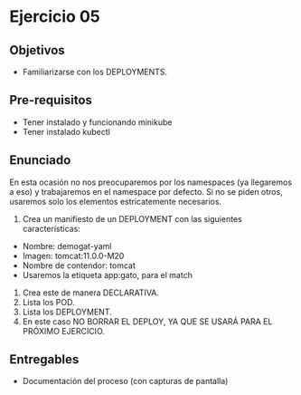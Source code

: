 # Ejercicio 05

## Objetivos 

- Familiarizarse con los DEPLOYMENTS.

## Pre-requisitos

- Tener instalado y funcionando minikube
- Tener instalado kubectl

## Enunciado
En esta ocasión no nos preocuparemos por los namespaces (ya llegaremos a eso) y trabajaremos en el namespace por defecto. Si no se piden otros, usaremos solo los elementos estricatemente necesarios.

1. Crea un manifiesto de un DEPLOYMENT con las siguientes características:
- Nombre: demogat-yaml
- Imagen: tomcat:11.0.0-M20
- Nombre de contendor: tomcat
- Usaremos la etiqueta app:gato, para el match
1. Crea este de manera DECLARATIVA.
1. Lista los POD.
1. Lista los DEPLOYMENT.
1. En este caso NO BORRAR EL DEPLOY, YA QUE SE USARÁ PARA EL PRÓXIMO EJERCICIO.


## Entregables

- Documentación del proceso (con capturas de pantalla)